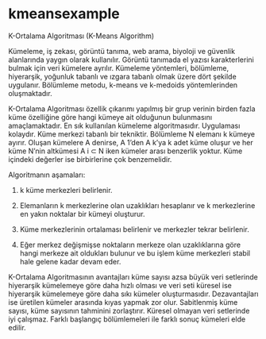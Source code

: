 # kmeansexample

K-Ortalama Algoritması (K-Means Algorithm)

Kümeleme, iş zekası, görüntü tanıma, web arama, biyoloji ve güvenlik alanlarında yaygın olarak kullanılır. Görüntü tanımada el yazısı karakterlerini bulmak için veri kümelere ayrılır. Kümeleme yöntemleri, bölümleme, hiyerarşik, yoğunluk tabanlı ve ızgara tabanlı olmak üzere dört şekilde uygulanır. Bölümleme metodu, k-means ve k-medoids yöntemlerinden oluşmaktadır.

K-Ortalama Algoritması özellik çıkarımı yapılmış bir grup verinin birden fazla küme özelliğine göre hangi kümeye ait olduğunun bulunmasını amaçlamaktadır. En sık kullanılan kümeleme algoritmasıdır. Uygulaması kolaydır. Küme merkezi tabanlı bir tekniktir. Bölümleme N elemanı k kümeye ayırır. Oluşan kümelere A denirse, A 1’den A k’ya k adet küme oluşur ve her küme N’nin altkümesi A i ⊂ N iken kümeler arası benzerlik yoktur. Küme içindeki değerler ise birbirlerine çok benzemelidir.

Algoritmanın aşamaları:

1.	k küme merkezleri belirlenir.

2.	Elemanların k merkezlerine olan uzaklıkları hesaplanır ve k merkezlerine en yakın noktalar bir kümeyi oluşturur. 

3.	Küme merkezlerinin ortalaması belirlenir ve merkezler tekrar belirlenir.

4.	Eğer merkez değişmişse noktaların merkeze olan uzaklıklarına göre hangi merkeze ait oldukları bulunur ve bu işlem küme merkezleri stabil hale gelene kadar devam eder.

K-Ortalama Algoritmasının avantajları küme sayısı azsa büyük veri setlerinde hiyerarşik kümelemeye göre daha hızlı olması ve veri seti küresel ise hiyerarşik kümelemeye göre daha sıkı kümeler oluşturmasıdır. Dezavantajları ise üretilen kümeler arasında kıyas yapmak zor olur. Sabitlenmiş küme sayısı, küme sayısının tahminini zorlaştırır. Küresel olmayan veri setlerinde iyi çalışmaz. Farklı başlangıç bölümlemeleri ile farklı sonuç kümeleri elde edilir.
